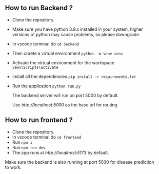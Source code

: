 ## How to run Backend ?
- Clone the repository.
- Make sure you have python 3.9.x installed in your system, higher versions of python may cause problems, so please downgrade.
- In vscode terminal do `cd backend`
- Then craete a virtual environment `python -m venv venv`
- Activate the virtual environment for the workspace `venv\Scripts\activate`
- Install all the dependencies `pip install -r requirements.txt`
- Run the application `python run.py`

  The backend server will run on port 5000 by default.

  Use *http://localhost:5000* as the base url for routing.



## How to run frontend ?
- Clone the repository.
- In vscode terminal do `cd frontend`
- Run `npm i`
- Run `npm run dev`
- The app runs at *http://localhost:5173* by default.

 Make sure the backend is also running at port 5000 for disease prediction to work.

